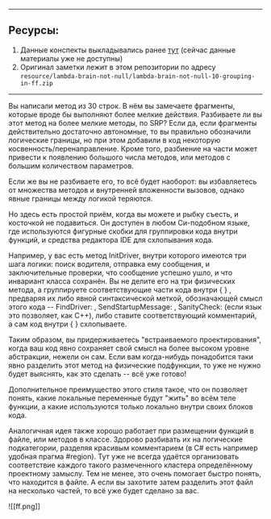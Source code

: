
---
## Ресурсы:
1. Данные конспекты выкладывались ранее [тут](https://vk.com/lambda_brain_not_null) (сейчас данные материалы уже не доступны)
2. Оригинал заметки лежит в этом репозитории по адресу `resource/lambda-brain-not-null/lambda-brain-not-null-10-grouping-in-ff.zip`

---

Вы написали метод из 30 строк. В нём вы замечаете фрагменты, которые вроде бы выполняют более мелкие действия. Разбиваете ли вы этот метод на более мелкие методы, по SRP? Если да, если фрагменты действительно достаточно автономные, то вы правильно обозначили логические границы, но при этом добавили в код некоторую косвенность/перенаправление. Кроме того, разбиение на части может привести к появлению большого числа методов, или методов с большим количеством параметров.

Если же вы не разбиваете его, то всё будет наоборот: вы избавляетесь от множества методов и внутренней вложенности вызовов, однако явные границы между логикой теряются.

Но здесь есть простой приём, когда вы можете и рыбку съесть, и косточкой не подавиться. Он доступен в любом Си-подобном языке, где используются фигурные скобки для группировки кода внутри функций, и средства редактора IDE для схлопывания кода.

Например, у вас есть метод InitDriver, внутри которого имеются три шага логики: поиск водителя, отправка ему сообщения, и заключительные проверки, что сообщение успешно ушло, и что инвариант класса сохранён. Вы не делите его на три физических метода, а группируете соответствующие части кода внутри { } , предваряя их либо явной синтаксической меткой, обозначающей смысл этого кода -- FindDriver: , SendStartupMessage: , SanityCheck: (если язык это позволяет, как С++), либо ставите соответствующий комментарий, а сам код внутри { } схлопываете.

Таким образом, вы придерживаетесь "встраиваемого проектирования", когда ваш код явно сохраняет свой смысл на более высоком уровне абстракции, нежели он сам. Если вам когда-нибудь понадобится таки явно разделить этот метод на физические подфункции, то уже не нужно будет выяснять, как это сделать -- всё уже готово!

Дополнительное преимущество этого стиля такое, что он позволяет понять, какие локальные переменные будут "жить" во всём теле функции, а какие используются только локально внутри своих блоков кода.

Аналогичная идея также хорошо работает при размещении функций в файле, или методов в классе. Здорово разбивать их на логические подкатегории, разделяя красивым комментарием (в C# есть например удобная прагма #region). Тут уже не всегда удаётся организовать соответствие каждого такого размеченного кластера определённому проектному замыслу. Тем не менее, это очень помогает быстро понять, что находится в файле. А если вы захотите затем разделить этот файл на несколько частей, то всё уже будет сделано за вас.

![[ff.png]]

